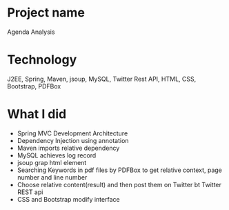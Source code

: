 # Project name
Agenda Analysis

# Technology
J2EE, Spring, Maven, jsoup, MySQL, Twitter Rest API, HTML, CSS, Bootstrap, PDFBox

# What I did
- Spring MVC Development Architecture
- Dependency Injection using annotation
- Maven imports relative  dependency
- MySQL achieves log record
- jsoup grap html element
- Searching Keywords in pdf files by PDFBox to get relative context, page number and line number
- Choose relative content(result) and then post them on Twitter bt Twitter REST api
- CSS and Bootstrap modify interface

